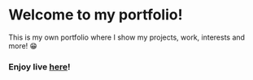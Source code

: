 # Welcome to my portfolio!

This is my own portfolio where I show my projects, work, interests and more! 😁

### Enjoy live [here](https://bartek532.github.io/portfolio)!
